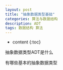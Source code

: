```yaml
---
layout: post
title: "抽象数据类型基础"
categories: 算法与数据结构
description: ADT
tags: 数据结构 算法
---
```


* content
{:toc}

抽象数据类型ADT是什么

有哪些基本的抽象数据类型





### 